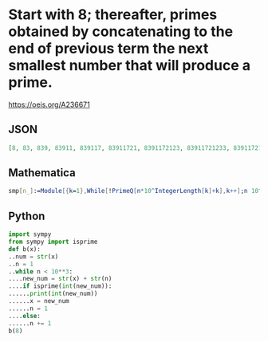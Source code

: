 # Start with 8; thereafter, primes obtained by concatenating to the end of previous term the next smallest number that will produce a prime\.
https://oeis.org/A236671
## JSON
```JSON
[8, 83, 839, 83911, 839117, 83911721, 8391172123, 83911721233, 839117212337, 83911721233729, 839117212337293, 83911721233729399, 839117212337293999, 83911721233729399993, 839117212337293999931, 83911721233729399993139]
```
## Mathematica
```Mathematica
smp[n_]:=Module[{k=1},While[!PrimeQ[n*10^IntegerLength[k]+k],k++];n 10^IntegerLength[k]+ k]; NestList[smp,8,15] (* _Harvey P. Dale_, Aug 10 2024 *)
```
## Python
```Python
import sympy
from sympy import isprime
def b(x):
..num = str(x)
..n = 1
..while n < 10**3:
....new_num = str(x) + str(n)
....if isprime(int(new_num)):
......print(int(new_num))
......x = new_num
......n = 1
....else:
......n += 1
b(8)
```
